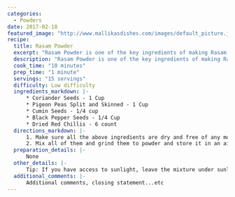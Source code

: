 ```yaml
--- 
categories: 
  - Powders
date: 2017-02-18
featured_image: "http://www.mallikasdishes.com/images/default_picture.jpg"
recipe:
  title: Rasam Powder
  excerpt: "Rasam Powder is one of the key ingredients of making Rasam, a spicy soup that is eaten with Rice, Idlis and other breakfast items."
  description: "Rasam Powder is one of the key ingredients of making Rasam, a spicy soup that is eaten with Rice, Idlis and other breakfast items."
  cook_time: "10 minutes"
  prep_time: "1 minute"
  servings: "15 servings"
  difficulty: Low difficulty
  ingredients_markdown: |-
      * Coriander Seeds - 1 Cup
      * Pigeon Peas Split and Skinned - 1 Cup
      * Cumin Seeds - 1/4 cup
      * Black Pepper Seeds - 1/4 Cup
      * Dried Red Chillis - 6 count
  directions_markdown: |-
      1. Make sure all the above ingredients are dry and free of any moisture.
      2. Mix all of them and grind them to powder and store it in an air-tight container.
  preparation_details: |-
      None
  other_details: |-
      Tip: If you have access to sunlight, leave the mixture under sunlight for about an hour before grinding them.
  additional_comments: |-
      Additional comments, closing statement...etc
---
```

